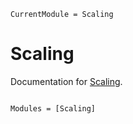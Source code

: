 ```@meta
CurrentModule = Scaling
```

# Scaling

Documentation for [Scaling](https://github.com/maltepuetz/Scaling.jl).

```@index
```

```@autodocs
Modules = [Scaling]
```
